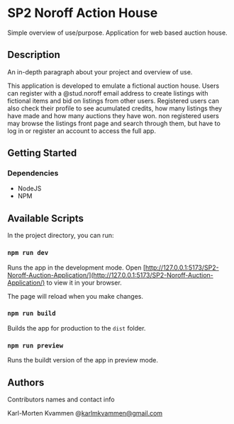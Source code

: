 # SP2 Noroff Action House 

Simple overview of use/purpose.
Application for web based auction house.

## Description

An in-depth paragraph about your project and overview of use.

This application is developed to emulate a fictional auction house.
Users can register with a @stud.noroff email address to create listings with fictional items and bid on listings from other users.
Registered users can also check their profile to see acumulated credits, how many listings they have made and how many auctions they have won.
non registered users may browse the listings front page and search through them, but have to log in or register an account to access the full app.

## Getting Started

### Dependencies

* NodeJS
* NPM


## Available Scripts

In the project directory, you can run:

### `npm run dev`

Runs the app in the development mode.
Open [http://127.0.0.1:5173/SP2-Noroff-Auction-Application/](http://127.0.0.1:5173/SP2-Noroff-Auction-Application/) to view it in your browser.

The page will reload when you make changes.


### `npm run build`

Builds the app for production to the `dist` folder.


### `npm run preview`

Runs the buildt version of the app in preview mode.


## Authors

Contributors names and contact info

Karl-Morten Kvammen
@karlmkvammen@gmail.com



